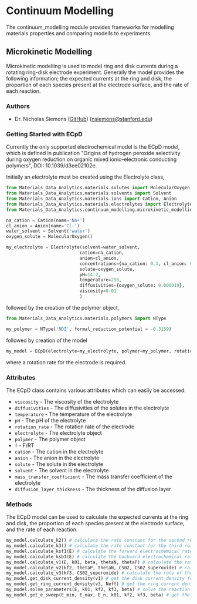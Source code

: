 # Continuum Modelling

The continuum_modelling module provides frameworks for modelling materials properties and comparing modells to experiments.

## Microkinetic Modelling

Microkinetic modelling is used to model ring and disk currents during a rotating ring-disk electrode experiment. Generally the model provides the following information; the expected currents at the ring and disk, the proportion of each species present at the electrode surface, and the rate of each reaction.

### Authors

 - Dr. Nicholas Siemons ([GitHub](https://github.com/nicholas9182)) (nsiemons@stanford.edu)

### Getting Started with ECpD

Currently the only supported electrochemical model is the ECpD model, which is defined in publication "Origins of hydrogen peroxide selectivity
during oxygen reduction on organic mixed ionic–electronic conducting polymers", DOI: 10.1039/d3ee02102e.

Initially an electrolyte must be created using the Electrolyte class,

```python
from Materials_Data_Analytics.materials.solutes import MolecularOxygen
from Materials_Data_Analytics.materials.solvents import Solvent 
from Materials_Data_Analytics.materials.ions import Cation, Anion 
from Materials_Data_Analytics.materials.electrolytes import Electrolyte
from Materials_Data_Analytics.continuum_modelling.microkinetic_modelling import ECpD 

na_cation = Cation(name='Na+')
cl_anion = Anion(name='Cl-')
water_solvent = Solvent('water')
oxygen_solute = MolecularOxygen()

my_electrolyte = Electrolyte(solvent=water_solvent, 
                            cation=na_cation, 
                            anion=cl_anion, 
                            concentrations={na_cation: 0.1, cl_anion: 0.1, oxygen_solute: 0.0008}, 
                            solute=oxygen_solute, 
                            pH=14.2, 
                            temperature=298,
                            diffusivities={oxygen_solute: 0.000019},
                            viscosity=0.01
                            )
```

followed by the creation of the polymer object,

```python
from Materials_Data_Analytics.materials.polymers import NType

my_polymer = NType('NDI', formal_reduction_potential = -0.3159)
```

followed by creation of the model

```python
my_model = ECpD(electrolyte=my_electrolyte, polymer=my_polymer, rotation_rate=1600)
```

where a rotation rate for the electrode is required.

### Attributes

The ECpD class contains various attributes which can easily be accessed:
 - ```viscosity``` - The viscosity of the electrolyte
 - ```diffusivities``` - The diffusivities of the solutes in the electrolyte
 - ```temperature``` - The temperature of the electrolyte
 - ```pH``` - The pH of the electrolyte
 - ```rotation_rate``` - The rotation rate of the electrode
 - ```electrolyte``` - The electrolyte object
 - ```polymer``` - The polymer object
 - ```f``` - F/RT
 - ```cation``` - The cation in the electrolyte
 - ```anion``` - The anion in the electrolyte
 - ```solute``` - The solute in the electrolyte
 - ```solvent``` - The solvent in the electrolyte
 - ```mass_transfer_coefficient``` - The mass transfer coefficient of the electrolyte
 - ```diffusion_layer_thickness``` - The thickness of the diffusion layer

### Methods

The ECpD model can be used to calculate the expected currents at the ring and disk, the proportion of each species present at the electrode surface, and the rate of each reaction.

```python
my_model.calculate_k2() # calculate the rate constant for the second reaction
my_model.calculate_k3() # calculate the rate constant for the third reaction
my_model.calculate_ksf1(E) # calculate the forward electrochemical rate constant for the first reaction
my_model.calculate_ksb1(E) # calculate the backward electrochemical rate constant for the first reaction
my_model.calculate_v1(E, k01, beta, thetaN, thetaP) # calculate the rate of the first reaction
my_model.calculate_v2(kf2, thetaP, thetaN, CS02, CS02_superoxide) # calculate the rate of the second reaction
my_model.calculate_v3(kf3, CS02_superoxide) # calculate the rate of the third reaction
my_model.get_disk_current_density(v1) # get the disk current density from the rate constant
my_model.get_ring_current_density(v3, Neff) # get the ring current density from the rate constant
my_model.solve_parameters(E, k01, kf2, kf3, beta) # solve the reaction rate parameters for the model
my_model.get_e_sweep(E_min, E_max, E_n, k01, kf2, kf3, beta) # get the current densities and coverages for a potential range
```


